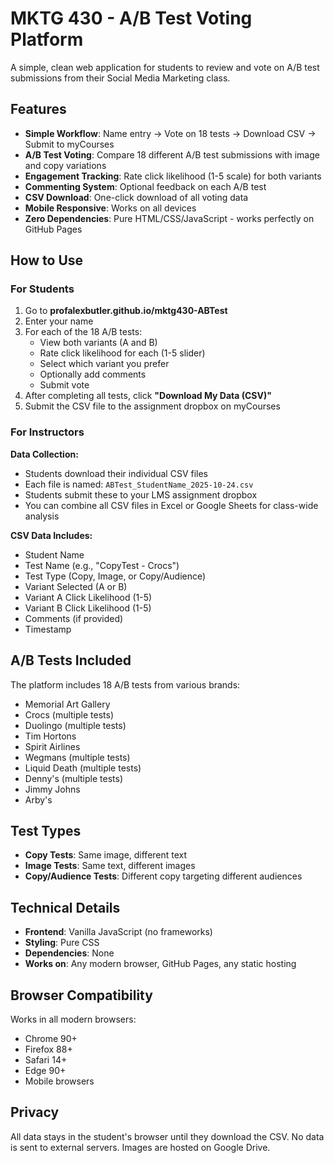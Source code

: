 # MKTG 430 - A/B Test Voting Platform

A simple, clean web application for students to review and vote on A/B test submissions from their Social Media Marketing class.

## Features

- **Simple Workflow**: Name entry → Vote on 18 tests → Download CSV → Submit to myCourses
- **A/B Test Voting**: Compare 18 different A/B test submissions with image and copy variations
- **Engagement Tracking**: Rate click likelihood (1-5 scale) for both variants
- **Commenting System**: Optional feedback on each A/B test
- **CSV Download**: One-click download of all voting data
- **Mobile Responsive**: Works on all devices
- **Zero Dependencies**: Pure HTML/CSS/JavaScript - works perfectly on GitHub Pages

## How to Use

### For Students

1. Go to **profalexbutler.github.io/mktg430-ABTest**
2. Enter your name
3. For each of the 18 A/B tests:
   - View both variants (A and B)
   - Rate click likelihood for each (1-5 slider)
   - Select which variant you prefer
   - Optionally add comments
   - Submit vote
4. After completing all tests, click **"Download My Data (CSV)"**
5. Submit the CSV file to the assignment dropbox on myCourses

### For Instructors

**Data Collection:**
- Students download their individual CSV files
- Each file is named: `ABTest_StudentName_2025-10-24.csv`
- Students submit these to your LMS assignment dropbox
- You can combine all CSV files in Excel or Google Sheets for class-wide analysis

**CSV Data Includes:**
- Student Name
- Test Name (e.g., "CopyTest - Crocs")
- Test Type (Copy, Image, or Copy/Audience)
- Variant Selected (A or B)
- Variant A Click Likelihood (1-5)
- Variant B Click Likelihood (1-5)
- Comments (if provided)
- Timestamp

## A/B Tests Included

The platform includes 18 A/B tests from various brands:
- Memorial Art Gallery
- Crocs (multiple tests)
- Duolingo (multiple tests)
- Tim Hortons
- Spirit Airlines
- Wegmans (multiple tests)
- Liquid Death (multiple tests)
- Denny's (multiple tests)
- Jimmy Johns
- Arby's

## Test Types

- **Copy Tests**: Same image, different text
- **Image Tests**: Same text, different images
- **Copy/Audience Tests**: Different copy targeting different audiences

## Technical Details

- **Frontend**: Vanilla JavaScript (no frameworks)
- **Styling**: Pure CSS
- **Dependencies**: None
- **Works on**: Any modern browser, GitHub Pages, any static hosting

## Browser Compatibility

Works in all modern browsers:
- Chrome 90+
- Firefox 88+
- Safari 14+
- Edge 90+
- Mobile browsers

## Privacy

All data stays in the student's browser until they download the CSV. No data is sent to external servers. Images are hosted on Google Drive.
